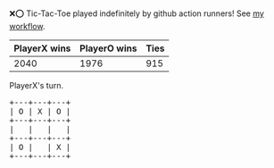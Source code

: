 :x::o: Tic-Tac-Toe played indefinitely by github action runners! See [my workflow](.github/workflows/play.yaml).

|PlayerX wins|PlayerO wins|Ties|
|-|-|-|
|2040|1976|915|

PlayerX's turn.

<pre>
+---+---+---+
| O | X | O |
+---+---+---+
|   |   |   |
+---+---+---+
| O |   | X |
+---+---+---+
</pre>